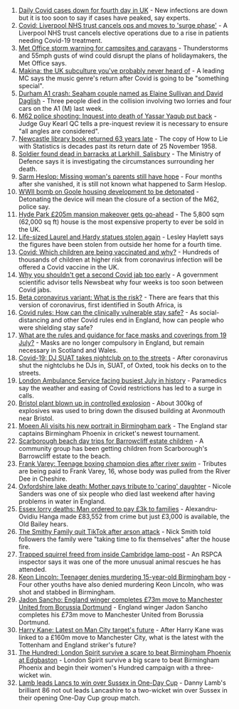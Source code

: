 1. [Daily Covid cases down for fourth day in UK](https://www.bbc.co.uk/news/health-57942217) - New infections are down but it is too soon to say if cases have peaked, say experts.
2. [Covid: Liverpool NHS trust cancels ops and moves to 'surge phase'](https://www.bbc.co.uk/news/uk-england-merseyside-57946235) - A Liverpool NHS trust cancels elective operations due to a rise in patients needing Covid-19 treatment.
3. [Met Office storm warning for campsites and caravans](https://www.bbc.co.uk/news/uk-57945502) - Thunderstorms and 55mph gusts of wind could disrupt the plans of holidaymakers, the Met Office says.
4. [Makina: the UK subculture you've probably never heard of](https://www.bbc.co.uk/news/uk-england-57946983) - A leading MC says the music genre's return after Covid is going to be "something special".
5. [Durham A1 crash: Seaham couple named as Elaine Sullivan and David Daglish](https://www.bbc.co.uk/news/uk-england-tyne-57947055) - Three people died in the collision involving two lorries and four cars on the A1 (M) last week.
6. [M62 police shooting: Inquest into death of Yassar Yaqub put back](https://www.bbc.co.uk/news/uk-england-leeds-57943269) - Judge Guy Kearl QC tells a pre-inquest review it is necessary to ensure "all angles are considered".
7. [Newcastle library book returned 63 years late](https://www.bbc.co.uk/news/uk-england-tyne-57940909) - The copy of How to Lie with Statistics is decades past its return date of 25 November 1958.
8. [Soldier found dead in barracks at Larkhill, Salisbury](https://www.bbc.co.uk/news/uk-england-wiltshire-57943159) - The Ministry of Defence says it is investigating the circumstances surrounding her death.
9. [Sarm Heslop: Missing woman's parents still have hope](https://www.bbc.co.uk/news/uk-england-hampshire-57911889) - Four months after she vanished, it is still not known what happened to Sarm Heslop.
10. [WWII bomb on Goole housing development to be detonated](https://www.bbc.co.uk/news/uk-england-humber-57945482) - Detonating the device will mean the closure of a section of the M62, police say.
11. [Hyde Park £205m mansion makeover gets go-ahead](https://www.bbc.co.uk/news/uk-england-london-57944769) - The 5,800 sqm (62,000 sq ft) house is the most expensive property to ever be sold in the UK.
12. [Life-sized Laurel and Hardy statues stolen again](https://www.bbc.co.uk/news/uk-england-london-57864227) - Lesley Haylett says the figures have been stolen from outside her home for a fourth time.
13. [Covid: Which children are being vaccinated and why?](https://www.bbc.co.uk/news/health-57888429) - Hundreds of thousands of children at higher risk from coronavirus infection will be offered a Covid vaccine in the UK.
14. [Why you shouldn't get a second Covid jab too early](https://www.bbc.co.uk/news/newsbeat-57682233) - A government scientific advisor tells Newsbeat why four weeks is too soon between Covid jabs.
15. [Beta coronavirus variant: What is the risk?](https://www.bbc.co.uk/news/health-55534727) - There are fears that this version of coronavirus, first identified in South Africa, is
16. [Covid rules: How can the clinically vulnerable stay safe?](https://www.bbc.co.uk/news/health-51997151) - As social-distancing and other Covid rules end in England, how can people who were shielding stay safe?
17. [What are the rules and guidance for face masks and coverings from 19 July?](https://www.bbc.co.uk/news/health-51205344) - Masks are no longer compulsory in England, but remain necessary in Scotland and Wales.
18. [Covid-19: DJ SUAT takes nightclub on to the streets](https://www.bbc.co.uk/news/uk-england-surrey-57935752) - After coronavirus shut the nightclubs he DJs in, SUAT, of Oxted, took his decks on to the streets.
19. [London Ambulance Service facing busiest July in history](https://www.bbc.co.uk/news/uk-england-london-57936032) - Paramedics say the weather and easing of Covid restrictions has led to a surge in calls.
20. [Bristol plant blown up in controlled explosion](https://www.bbc.co.uk/news/uk-england-bristol-57936938) - About 300kg of explosives was used to bring down the disused building at Avonmouth near Bristol.
21. [Moeen Ali visits his new portrait in Birmingham park](https://www.bbc.co.uk/news/uk-england-coventry-warwickshire-57936404) - The England star captains Birmingham Phoenix in cricket's newest tournament.
22. [Scarborough beach day trips for Barrowcliff estate children](https://www.bbc.co.uk/news/uk-england-york-north-yorkshire-57922161) - A community group has been getting children from Scarborough's Barrowcliff estate to the beach.
23. [Frank Varey: Teenage boxing champion dies after river swim](https://www.bbc.co.uk/news/uk-england-merseyside-57928688) - Tributes are being paid to Frank Varey, 16, whose body was pulled from the River Dee in Cheshire.
24. [Oxfordshire lake death: Mother pays tribute to 'caring' daughter](https://www.bbc.co.uk/news/uk-england-oxfordshire-57940537) - Nicole Sanders was one of six people who died last weekend after having problems in water in England.
25. [Essex lorry deaths: Man ordered to pay £3k to families](https://www.bbc.co.uk/news/uk-england-essex-57943328) - Alexandru-Ovidiu Hanga made £83,552 from crime but just £3,000 is available, the Old Bailey hears.
26. [The Smithy Family quit TikTok after arson attack](https://www.bbc.co.uk/news/uk-england-london-57864221) - Nick Smith told followers the family were "taking time to fix themselves" after the house fire.
27. [Trapped squirrel freed from inside Cambridge lamp-post](https://www.bbc.co.uk/news/uk-england-cambridgeshire-57946712) - An RSPCA inspector says it was one of the more unusual animal rescues he has attended.
28. [Keon Lincoln: Teenager denies murdering 15-year-old Birmingham boy](https://www.bbc.co.uk/news/uk-england-birmingham-57948025) - Four other youths have also denied murdering Keon Lincoln, who was shot and stabbed in Birmingham.
29. [Jadon Sancho: England winger completes £73m move to Manchester United from Borussia Dortmund](https://www.bbc.co.uk/sport/football/57827831) - England winger Jadon Sancho completes his £73m move to Manchester United from Borussia Dortmund.
30. [Harry Kane: Latest on Man City target's future](https://www.bbc.co.uk/sport/football/57942169) - After Harry Kane was linked to a £160m move to Manchester City, what is the latest with the Tottenham and England striker's future?
31. [The Hundred: London Spirit survive a scare to beat Birmingham Phoenix at Edgbaston](https://www.bbc.co.uk/sport/cricket/57946337) - London Spirit survive a big scare to beat Birmingham Phoenix and begin their women's Hundred campaign with a three-wicket win.
32. [Lamb leads Lancs to win over Sussex in One-Day Cup](https://www.bbc.co.uk/sport/cricket/57947645) - Danny Lamb's brilliant 86 not out leads Lancashire to a two-wicket win over Sussex in their opening One-Day Cup group match.
